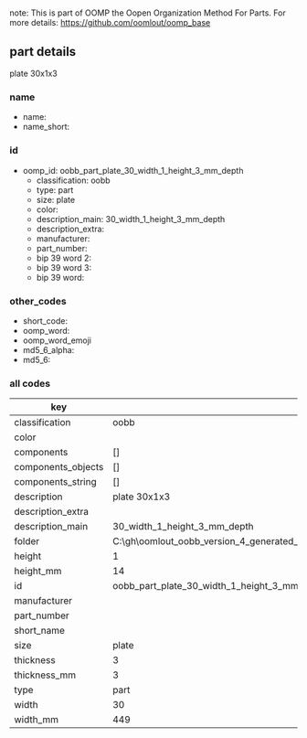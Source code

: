 #   

note: This is part of OOMP the Oopen Organization Method For Parts. For more details: https://github.com/oomlout/oomp_base

##  part details



plate 30x1x3

### name
* name: 
* name_short: 
### id
* oomp_id: oobb_part_plate_30_width_1_height_3_mm_depth
  * classification: oobb
  * type: part
  * size: plate
  * color: 
  * description_main: 30_width_1_height_3_mm_depth
  * description_extra: 
  * manufacturer: 
  * part_number: 
  * bip 39 word 2: 
  * bip 39 word 3: 
  * bip 39 word: 

### other_codes
* short_code: 
* oomp_word: 
* oomp_word_emoji 
* md5_6_alpha: 
* md5_6: 









### all codes 
| key | value |  
| --- | --- |  
| classification | oobb |  
| color |  |  
| components | [] |  
| components_objects | [] |  
| components_string | [] |  
| description | plate 30x1x3 |  
| description_extra |  |  
| description_main | 30_width_1_height_3_mm_depth |  
| folder | C:\gh\oomlout_oobb_version_4_generated_parts\things\oobb_part_plate_30_width_1_height_3_mm_depth |  
| height | 1 |  
| height_mm | 14 |  
| id | oobb_part_plate_30_width_1_height_3_mm_depth |  
| manufacturer |  |  
| part_number |  |  
| short_name |  |  
| size | plate |  
| thickness | 3 |  
| thickness_mm | 3 |  
| type | part |  
| width | 30 |  
| width_mm | 449 |  
